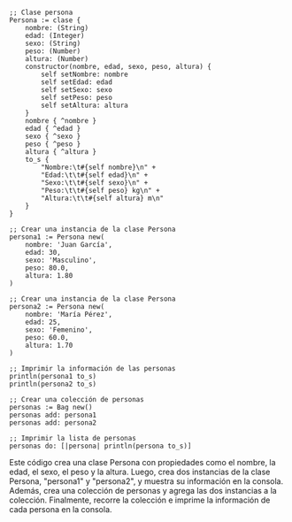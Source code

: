 ```smalltalk

;; Clase persona
Persona := clase {
    nombre: (String)
    edad: (Integer)
    sexo: (String)
    peso: (Number)
    altura: (Number)
    constructor(nombre, edad, sexo, peso, altura) {
        self setNombre: nombre
        self setEdad: edad
        self setSexo: sexo
        self setPeso: peso
        self setAltura: altura
    }
    nombre { ^nombre }
    edad { ^edad }
    sexo { ^sexo }
    peso { ^peso }
    altura { ^altura }
    to_s {
        "Nombre:\t#{self nombre}\n" +
        "Edad:\t\t#{self edad}\n" +
        "Sexo:\t\t#{self sexo}\n" +
        "Peso:\t\t#{self peso} kg\n" +
        "Altura:\t\t#{self altura} m\n"
    }
}

;; Crear una instancia de la clase Persona
persona1 := Persona new(
    nombre: 'Juan García',
    edad: 30,
    sexo: 'Masculino',
    peso: 80.0,
    altura: 1.80
)

;; Crear una instancia de la clase Persona
persona2 := Persona new(
    nombre: 'María Pérez',
    edad: 25,
    sexo: 'Femenino',
    peso: 60.0,
    altura: 1.70
)

;; Imprimir la información de las personas
println(persona1 to_s)
println(persona2 to_s)

;; Crear una colección de personas
personas := Bag new()
personas add: persona1
personas add: persona2

;; Imprimir la lista de personas
personas do: [|persona| println(persona to_s)]

```

Este código crea una clase Persona con propiedades como el nombre, la edad, el sexo, el peso y la altura. Luego, crea dos instancias de la clase Persona, "persona1" y "persona2", y muestra su información en la consola. Además, crea una colección de personas y agrega las dos instancias a la colección. Finalmente, recorre la colección e imprime la información de cada persona en la consola.